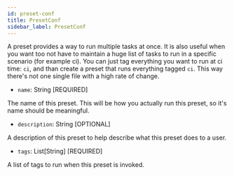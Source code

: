 ```yaml
---
id: preset-conf
title: PresetConf
sidebar_label: PresetConf
---
```


A preset provides a way to run multiple tasks at once. It is also useful when you want too
not have to maintain a huge list of tasks to run in a specific scenario (for example ci).
You can just tag everything you want to run at ci time: `ci`, and than create a preset that runs everything
tagged `ci`. This way there's not one single file with a high rate of change.

- `name`: String [REQUIRED]

The name of this preset. This will be how you actually run this preset, so it's name should be meaningful.

- `description`: String [OPTIONAL]

A description of this preset to help describe what this preset does to a user.

- `tags`: List[String] [REQUIRED]

A list of tags to run when this preset is invoked.
